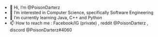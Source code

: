 - 👋 Hi, I’m @PoisonDarterz
- 👀 I’m interested in Computer Science, specifically Software Engineering
- 🌱 I’m currently learning Java, C++ and Python
- 📫 How to reach me : Facebook/IG (private) , reddit @PoisonDarterz , discord @PoisonDarterz#4060

<!---
PoisonDarterz/PoisonDarterz is a ✨ special ✨ repository because its `README.md` (this file) appears on your GitHub profile.
You can click the Preview link to take a look at your changes.
--->
